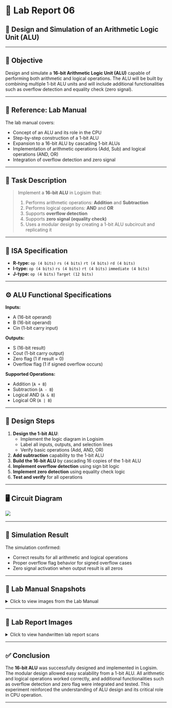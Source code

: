 # 🔬 Lab Report 06  
## 🧪 Design and Simulation of an Arithmetic Logic Unit (ALU)

---

## 🎯 Objective
Design and simulate a **16-bit Arithmetic Logic Unit (ALU)** capable of performing both arithmetic and logical operations. The ALU will be built by combining multiple 1-bit ALU units and will include additional functionalities such as overflow detection and equality check (zero signal).

---

## 📘 Reference: Lab Manual

The lab manual covers:
- Concept of an ALU and its role in the CPU
- Step-by-step construction of a 1-bit ALU
- Expansion to a 16-bit ALU by cascading 1-bit ALUs
- Implementation of arithmetic operations (Add, Sub) and logical operations (AND, OR)
- Integration of overflow detection and zero signal

---

## 📝 Task Description
> Implement a **16-bit ALU** in Logisim that:
> 1. Performs arithmetic operations: **Addition** and **Subtraction**
> 2. Performs logical operations: **AND** and **OR**
> 3. Supports **overflow detection**
> 4. Supports **zero signal (equality check)**
> 5. Uses a modular design by creating a 1-bit ALU subcircuit and replicating it

---

## 📜 ISA Specification

- **R-type:** `op (4 bits)` `rs (4 bits)` `rt (4 bits)` `rd (4 bits)`
- **I-type:** `op (4 bits)` `rs (4 bits)` `rt (4 bits)` `immediate (4 bits)`
- **J-type:** `op (4 bits)` `Target (12 bits)`

---

## ⚙️ ALU Functional Specifications

**Inputs:**
- A (16-bit operand)
- B (16-bit operand)
- Cin (1-bit carry input)

**Outputs:**
- S (16-bit result)
- Cout (1-bit carry output)
- Zero flag (1 if result = 0)
- Overflow flag (1 if signed overflow occurs)

**Supported Operations:**
- Addition (`A + B`)
- Subtraction (`A - B`)
- Logical AND (`A & B`)
- Logical OR (`A | B`)

---

## 🔧 Design Steps

1. **Design the 1-bit ALU**:
   - Implement the logic diagram in Logisim
   - Label all inputs, outputs, and selection lines
   - Verify basic operations (Add, AND, OR)
2. **Add subtraction** capability to the 1-bit ALU
3. **Build the 16-bit ALU** by cascading 16 copies of the 1-bit ALU
4. **Implement overflow detection** using sign bit logic
5. **Implement zero detection** using equality check logic
6. **Test and verify** for all operations

---

## 🖥️ Circuit Diagram

<img src="PNGs/LAB-06_Design of an ALU.png" />

---

## 🧪 Simulation Result

The simulation confirmed:
- Correct results for all arithmetic and logical operations
- Proper overflow flag behavior for signed overflow cases
- Zero signal activation when output result is all zeros

---

## 📸 Lab Manual Snapshots

<details>
<summary>Click to view images from the Lab Manual</summary>


</details>

---

## 📓 Lab Report Images

<details>
<summary>Click to view handwritten lab report scans</summary>

<img src="PNGs/LAB_Report_06-Design of an ALU-1.png" />  
<img src="PNGs/LAB_Report_06-Design of an ALU-2.png" />  
<img src="PNGs/LAB_Report_06-Design of an ALU-3.png" />

</details>

---

## ✅ Conclusion

The **16-bit ALU** was successfully designed and implemented in Logisim. The modular design allowed easy scalability from a 1-bit ALU. All arithmetic and logical operations worked correctly, and additional functionalities such as overflow detection and zero flag were integrated and tested. This experiment reinforced the understanding of ALU design and its critical role in CPU operation.

---

